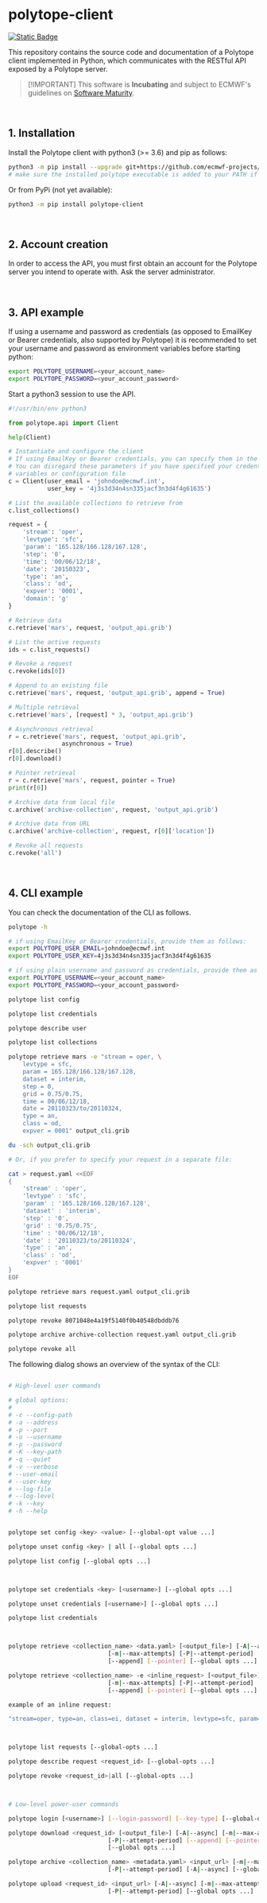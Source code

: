 # polytope-client

[![Static Badge](https://github.com/ecmwf/codex/raw/refs/heads/main/Project%20Maturity/incubating_badge.svg)](https://github.com/ecmwf/codex/raw/refs/heads/main/Project%20Maturity)

This repository contains the source code and documentation of a Polytope client implemented in Python, which communicates with the RESTful API exposed by a Polytope server.

<!-- :warning: This project is BETA and will be experimental for the forseable future. Interfaces and functionality are likely to change, and the project itself may be scrapped. DO NOT use this software in any project/software that is operational. -->

> \[!IMPORTANT\]
> This software is **Incubating** and subject to ECMWF's guidelines on [Software Maturity](https://github.com/ecmwf/codex/raw/refs/heads/main/Project%20Maturity).

&nbsp;
## 1. Installation

Install the Polytope client with python3 (>= 3.6) and pip as follows:
```bash
python3 -m pip install --upgrade git+https://github.com/ecmwf-projects/polytope-client.git@master
# make sure the installed polytope executable is added to your PATH if willing to use the CLI
```

Or from PyPi (not yet available):
```bash
python3 -m pip install polytope-client
```

&nbsp;
## 2. Account creation

In order to access the API, you must first obtain an account for the Polytope server you intend to operate with. Ask the server administrator.

&nbsp;
## 3. API example

If using a username and password as credentials (as opposed to EmailKey or Bearer credentials, also supported by Polytope) it is recommended to set your username and password as environment variables before starting python:
```bash
export POLYTOPE_USERNAME=<your_account_name>
export POLYTOPE_PASSWORD=<your_account_password>
```

Start a python3 session to use the API.
```python
#!/usr/bin/env python3

from polytope.api import Client

help(Client)

# Instantiate and configure the client
# If using EmailKey or Bearer credentials, you can specify them in the Client constructor
# You can disregard these parameters if you have specified your credentials via environment 
# variables or configuration file
c = Client(user_email = 'johndoe@ecmwf.int',
           user_key = '4j3s3d34n4sn335jacf3n3d4f4g61635')

# List the available collections to retrieve from
c.list_collections()

request = {
    'stream': 'oper',
    'levtype': 'sfc',
    'param': '165.128/166.128/167.128',
    'step': '0',
    'time': '00/06/12/18',
    'date': '20150323',
    'type': 'an',
    'class': 'od',
    'expver': '0001',
    'domain': 'g'
}

# Retrieve data
c.retrieve('mars', request, 'output_api.grib')

# List the active requests
ids = c.list_requests()

# Revoke a request
c.revoke(ids[0])

# Append to an existing file
c.retrieve('mars', request, 'output_api.grib', append = True)

# Multiple retrieval
c.retrieve('mars', [request] * 3, 'output_api.grib')

# Asynchronous retrieval
r = c.retrieve('mars', request, 'output_api.grib',
               asynchronous = True)
r[0].describe()
r[0].download()

# Pointer retrieval
r = c.retrieve('mars', request, pointer = True)
print(r[0])

# Archive data from local file
c.archive('archive-collection', request, 'output_api.grib')

# Archive data from URL
c.archive('archive-collection', request, r[0]['location'])

# Revoke all requests
c.revoke('all')
```

&nbsp;
## 4. CLI example

You can check the documentation of the CLI as follows.
```bash
polytope -h
```

```bash
# if using EmailKey or Bearer credentials, provide them as follows:
export POLYTOPE_USER_EMAIL=johndoe@ecmwf.int
export POLYTOPE_USER_KEY=4j3s3d34n4sn335jacf3n3d4f4g61635

# if using plain username and password as credentials, provide them as follows:
export POLYTOPE_USERNAME=<your_account_name>
export POLYTOPE_PASSWORD=<your_account_password>

polytope list config

polytope list credentials

polytope describe user

polytope list collections

polytope retrieve mars -e "stream = oper, \
    levtype = sfc,
    param = 165.128/166.128/167.128,
    dataset = interim,
    step = 0,
    grid = 0.75/0.75,
    time = 00/06/12/18,
    date = 20110323/to/20110324,
    type = an,
    class = od,
    expver = 0001" output_cli.grib

du -sch output_cli.grib

# Or, if you prefer to specify your request in a separate file:

cat > request.yaml <<EOF
{
    'stream' : 'oper',
    'levtype' : 'sfc',
    'param' : '165.128/166.128/167.128',
    'dataset' : 'interim',
    'step' : '0',
    'grid' : '0.75/0.75',
    'time' : '00/06/12/18',
    'date' : '20110323/to/20110324',
    'type' : 'an',
    'class' : 'od',
    'expver' : '0001'
}
EOF

polytope retrieve mars request.yaml output_cli.grib

polytope list requests

polytope revoke 8071048e4a19f5140f0b40548dbddb76

polytope archive archive-collection request.yaml output_cli.grib

polytope revoke all
```

The following dialog shows an overview of the syntax of the CLI:
```bash

# High-level user commands

# global options:
# 
# -c --config-path
# -a --address
# -p --port
# -u --username
# -p --password
# -K --key-path
# -q --quiet
# -v --verbose
# --user-email
# --user-key
# --log-file
# --log-level
# -k --key
# -h --help


polytope set config <key> <value> [--global-opt value ...]

polytope unset config <key> | all [--global opts ...]

polytope list config [--global opts ...]



polytope set credentials <key> [<username>] [--global opts ...]

polytope unset credentials [<username>] [--global opts ...]

polytope list credentials



polytope retrieve <collection_name> <data.yaml> [<output_file>] [-A|--async] 
                            [-m|--max-attempts] [-P|--attempt-period] 
                            [--append] [--pointer] [--global opts ...]

polytope retrieve <collection_name> -e <inline_request> [<output_file>] [-A|--async]
                            [-m|--max-attempts] [-P|--attempt-period] 
                            [--append] [--pointer] [--global opts ...]

example of an inline request:

"stream=oper, type=an, class=ei, dataset = interim, levtype=sfc, param=165.128/166.128/167.128, time=00/06/12/18, date=2014-07-05/to/2014-07-06, step=0, grid=0.75/0.75"



polytope list requests [--global-opts ...]

polytope describe request <request_id> [--global-opts ...]

polytope revoke <request_id>|all [--global-opts ...]



# Low-level power-user commands

polytope login [<username>] [--login-password] [--key-type] [--global-opts ...]

polytope download <request_id> [<output_file>] [-A|--async] [-m|--max-attempts] 
                            [-P|--attempt-period] [--append] [--pointer] 
                            [--global opts ...]

polytope archive <collection_name> <metadata.yaml> <input_url> [-m|--max-attempts] 
                            [-P|--attempt-period] [-A|--async] [--global opts ...]

polytope upload <request_id> <input_url> [-A|--async] [-m|--max-attempts]
                            [-P|--attempt-period] [--global opts ...]
```
